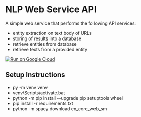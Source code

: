 # NLP Web Service API
A simple web service that performs the following API services: 
- entity extraction on text body of URLs
- storing of results into a database
- retrieve entities from database
- retrieve texts from a provided entity

[![Run on Google Cloud](https://deploy.cloud.run/button.svg)](https://deploy.cloud.run)

## Setup Instructions
- py -m venv venv
- venv\Scripts\activate.bat
- python -m pip install --upgrade pip setuptools wheel
- pip install -r requirements.txt
- python -m spacy download en_core_web_sm
